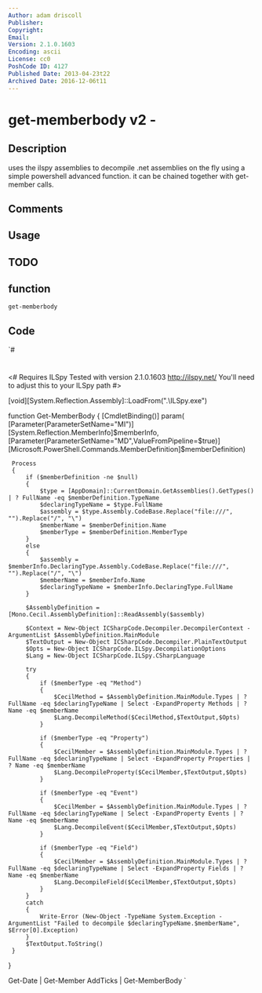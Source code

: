 ```yaml
---
Author: adam driscoll
Publisher: 
Copyright: 
Email: 
Version: 2.1.0.1603
Encoding: ascii
License: cc0
PoshCode ID: 4127
Published Date: 2013-04-23t22
Archived Date: 2016-12-06t11
---
```


# get-memberbody v2 - 

## Description

uses the ilspy assemblies to decompile .net assemblies on the fly using a simple powershell advanced function. it can be chained together with get-member calls.

## Comments



## Usage



## TODO



## function

`get-memberbody`

## Code

`#
 #
 <#
     Requires ILSpy
     Tested with version 2.1.0.1603
     http://ilspy.net/
     You'll need to adjust this to your ILSpy path
 #>
 
 [void][System.Reflection.Assembly]::LoadFrom(".\ILSpy.exe") 
 
 function Get-MemberBody
 {
     [CmdletBinding()]
     param(
     [Parameter(ParameterSetName="MI")]
     [System.Reflection.MemberInfo]$memberInfo,
     [Parameter(ParameterSetName="MD",ValueFromPipeline=$true)]
     [Microsoft.PowerShell.Commands.MemberDefinition]$memberDefinition)
 
     Process 
     {
         if ($memberDefinition -ne $null)
         {
             $type = [AppDomain]::CurrentDomain.GetAssemblies().GetTypes() | ? FullName -eq $memberDefinition.TypeName
             $declaringTypeName = $type.FullName
             $assembly = $type.Assembly.CodeBase.Replace("file:///", "").Replace("/", "\")
             $memberName = $memberDefinition.Name
             $memberType = $memberDefinition.MemberType
         }
         else 
         {
             $assembly = $memberInfo.DeclaringType.Assembly.CodeBase.Replace("file:///", "").Replace("/", "\")
             $memberName = $memberInfo.Name
             $declaringTypeName = $memberInfo.DeclaringType.FullName
         }
 
         $AssemblyDefinition = [Mono.Cecil.AssemblyDefinition]::ReadAssembly($assembly)
 
         $Context = New-Object ICSharpCode.Decompiler.DecompilerContext -ArgumentList $AssemblyDefinition.MainModule
         $TextOutput = New-Object ICSharpCode.Decompiler.PlainTextOutput
         $Opts = New-Object ICSharpCode.ILSpy.DecompilationOptions
         $Lang = New-Object ICSharpCode.ILSpy.CSharpLanguage
         
         try 
         {
             if ($memberType -eq "Method")
             {
                 $CecilMethod = $AssemblyDefinition.MainModule.Types | ? FullName -eq $declaringTypeName | Select -ExpandProperty Methods | ? Name -eq $memberName
                 $Lang.DecompileMethod($CecilMethod,$TextOutput,$Opts)
             }
 
             if ($memberType -eq "Property")
             {
                 $CecilMember = $AssemblyDefinition.MainModule.Types | ? FullName -eq $declaringTypeName | Select -ExpandProperty Properties | ? Name -eq $memberName
                 $Lang.DecompileProperty($CecilMember,$TextOutput,$Opts)
             }
 
             if ($memberType -eq "Event")
             {
                 $CecilMember = $AssemblyDefinition.MainModule.Types | ? FullName -eq $declaringTypeName | Select -ExpandProperty Events | ? Name -eq $memberName
                 $Lang.DecompileEvent($CecilMember,$TextOutput,$Opts)
             }
 
             if ($memberType -eq "Field")
             {
                 $CecilMember = $AssemblyDefinition.MainModule.Types | ? FullName -eq $declaringTypeName | Select -ExpandProperty Fields | ? Name -eq $memberName
                 $Lang.DecompileField($CecilMember,$TextOutput,$Opts)
             }
         }
         catch
         {
             Write-Error (New-Object -TypeName System.Exception -ArgumentList "Failed to decompile $declaringTypeName.$memberName", $Error[0].Exception)
         }
         $TextOutput.ToString()
     }
 }
 
 Get-Date | Get-Member AddTicks | Get-MemberBody
`

